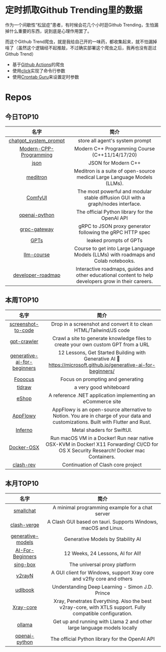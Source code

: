 # 定时抓取Github Trending里的数据

作为一个间歇性“松鼠症”患者，有时候会花几个小时逛Github Trending，生怕漏掉什么重要的东西，说到底是心理作用罢了。

而这个Github Trend爬虫，就是我给自己开的一味药，都收集起来，就不怕漏掉啥了（虽然这个逻辑经不起推敲，不过确实部署这个爬虫之后，我再也没有逛过Github Trend）

* 基于[Github Actions](https://docs.github.com/en/actions)的爬虫
* 使用[click](https://github.com/pallets/click)实现了命令行参数
* 使用[Crontab Guru](https://crontab.guru/)来设置定时参数

# Repos
## 今日TOP10 
<!-- START OF DAILY_TOP10_REPOS -->
| 名字 | 简介 |
| :----: | :----: |
| [chatgpt_system_prompt](https://github.com/LouisShark/chatgpt_system_prompt) | store all agent's system prompt |
| [Modern-CPP-Programming](https://github.com/federico-busato/Modern-CPP-Programming) | Modern C++ Programming Course (C++11/14/17/20) |
| [json](https://github.com/nlohmann/json) | JSON for Modern C++ |
| [meditron](https://github.com/epfLLM/meditron) | Meditron is a suite of open-source medical Large Language Models (LLMs). |
| [ComfyUI](https://github.com/comfyanonymous/ComfyUI) | The most powerful and modular stable diffusion GUI with a graph/nodes interface. |
| [openai-python](https://github.com/openai/openai-python) | The official Python library for the OpenAI API |
| [grpc-gateway](https://github.com/grpc-ecosystem/grpc-gateway) | gRPC to JSON proxy generator following the gRPC HTTP spec |
| [GPTs](https://github.com/linexjlin/GPTs) | leaked prompts of GPTs |
| [llm-course](https://github.com/mlabonne/llm-course) | Course to get into Large Language Models (LLMs) with roadmaps and Colab notebooks. |
| [developer-roadmap](https://github.com/kamranahmedse/developer-roadmap) | Interactive roadmaps, guides and other educational content to help developers grow in their careers. |
<!-- END OF DAILY_TOP10_REPOS -->

## 本周TOP10
<!-- START OF WEEKLY_TOP10_REPOS -->
| 名字 | 简介 |
| :----: | :----: |
| [screenshot-to-code](https://github.com/abi/screenshot-to-code) | Drop in a screenshot and convert it to clean HTML/Tailwind/JS code |
| [gpt-crawler](https://github.com/BuilderIO/gpt-crawler) | Crawl a site to generate knowledge files to create your own custom GPT from a URL |
| [generative-ai-for-beginners](https://github.com/microsoft/generative-ai-for-beginners) | 12 Lessons, Get Started Building with Generative AI 🔗 https://microsoft.github.io/generative-ai-for-beginners/ |
| [Fooocus](https://github.com/lllyasviel/Fooocus) | Focus on prompting and generating |
| [tldraw](https://github.com/tldraw/tldraw) | a very good whiteboard |
| [eShop](https://github.com/dotnet/eShop) | A reference .NET application implementing an eCommerce site |
| [AppFlowy](https://github.com/AppFlowy-IO/AppFlowy) | AppFlowy is an open-source alternative to Notion. You are in charge of your data and customizations. Built with Flutter and Rust. |
| [Inferno](https://github.com/twostraws/Inferno) | Metal shaders for SwiftUI. |
| [Docker-OSX](https://github.com/sickcodes/Docker-OSX) | Run macOS VM in a Docker! Run near native OSX-KVM in Docker! X11 Forwarding! CI/CD for OS X Security Research! Docker mac Containers. |
| [clash-rev](https://github.com/MerlinKodo/clash-rev) | Continuation of Clash core project |
<!-- END OF WEEKLY_TOP10_REPOS -->

## 本月TOP10
<!-- START OF MONTHLY_TOP10_REPOS -->
| 名字 | 简介 |
| :----: | :----: |
| [smallchat](https://github.com/antirez/smallchat) | A minimal programming example for a chat server |
| [clash-verge](https://github.com/zzzgydi/clash-verge) | A Clash GUI based on tauri. Supports Windows, macOS and Linux. |
| [generative-models](https://github.com/Stability-AI/generative-models) | Generative Models by Stability AI |
| [AI-For-Beginners](https://github.com/microsoft/AI-For-Beginners) | 12 Weeks, 24 Lessons, AI for All! |
| [sing-box](https://github.com/SagerNet/sing-box) | The universal proxy platform |
| [v2rayN](https://github.com/2dust/v2rayN) | A GUI client for Windows, support Xray core and v2fly core and others |
| [udlbook](https://github.com/udlbook/udlbook) | Understanding Deep Learning - Simon J.D. Prince |
| [Xray-core](https://github.com/XTLS/Xray-core) | Xray, Penetrates Everything. Also the best v2ray-core, with XTLS support. Fully compatible configuration. |
| [ollama](https://github.com/jmorganca/ollama) | Get up and running with Llama 2 and other large language models locally |
| [openai-python](https://github.com/openai/openai-python) | The official Python library for the OpenAI API |
<!-- END OF MONTHLY_TOP10_REPOS -->
